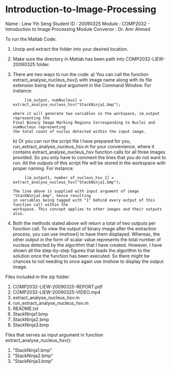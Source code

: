 # Introduction-to-Image-Processing
Name			: Liew Yih Seng
Student ID		: 20090325
Module			: COMP2032 - Introduction to Image Processing
Module Convenor		: Dr. Amr Ahmed


To run the Matlab Code:
1) Unzip and extract the folder into your desired location.
2) Make sure the directory in Matlab has been path into COMP2032-LIEW-20090325 folder.
3) There are two ways to run the code:
	a) You can call the function extract_analyse_nucleus_hsv() with image name along with its 
	   file extension being the input argument in the Command Window. For instance:
		
			[im_output, numNucleus] = extract_analyse_nucleus_hsv("StackNinja1.bmp");
			
	   where it will generate two variables in the workspace, im_output representing the
	   Final Binary Image Marking Regions Corresponding to Nuclei and numNucleus representing
	   the total count of nuclei detected within the input image.
		
	b) Or you can run the script file I have prepared for you, run_extract_analyse_nucleus_hsv.m 
	   for your convenience, where it contains extract_analyse_nucleus_hsv function calls
	   for all three images provided. So you only have to comment the lines that you do not
	   want to run. All the outputs of this script file will be stored 
	   in the workspace with proper naming. For instance:
	   
			[im_output1, number_of_nucleus_hsv_1] = extract_analyse_nucleus_hsv("StackNinja1.bmp");
	   
	   The line above is supplied with input argument of image "StackNinja1.bmp", hence resulting 
	   in variables being tagged with "1" behind every output of this function call within the
	   workspace. This concept applies to other images and their outputs also.
	   
4) Both the methods stated above will return a total of two outputs per function call. To
   view the output of binary image after the extraction process, you can use imshow() to 
   have them displayed. Whereas, the other output in the form 
   of scalar value represents the total number of nucleus detected by the algorithm that I have created.
   However, I have shown all the step-by-step figures that leads the algorithm to the solution once the function 
   has been executed. So there might be chances to not needing to once again use imshow to display the output image.


Files included in the zip folder:
1) COMP2032-LIEW-20090325-REPORT.pdf
2) COMP2032-LIEW-20090325-VIDEO.mp4
3) extract_analyse_nucleus_hsv.m
4) run_extract_analyse_nucleus_hsv.m
5) README.txt
6) StackNinja1.bmp
7) StackNinja2.bmp
8) StackNinja3.bmp

Files that serves as input argument in function extract_analyse_nucleus_hsv():
1) "StackNinja1.bmp"
2) "StackNinja2.bmp"
3) "StackNinja3.bmp"
